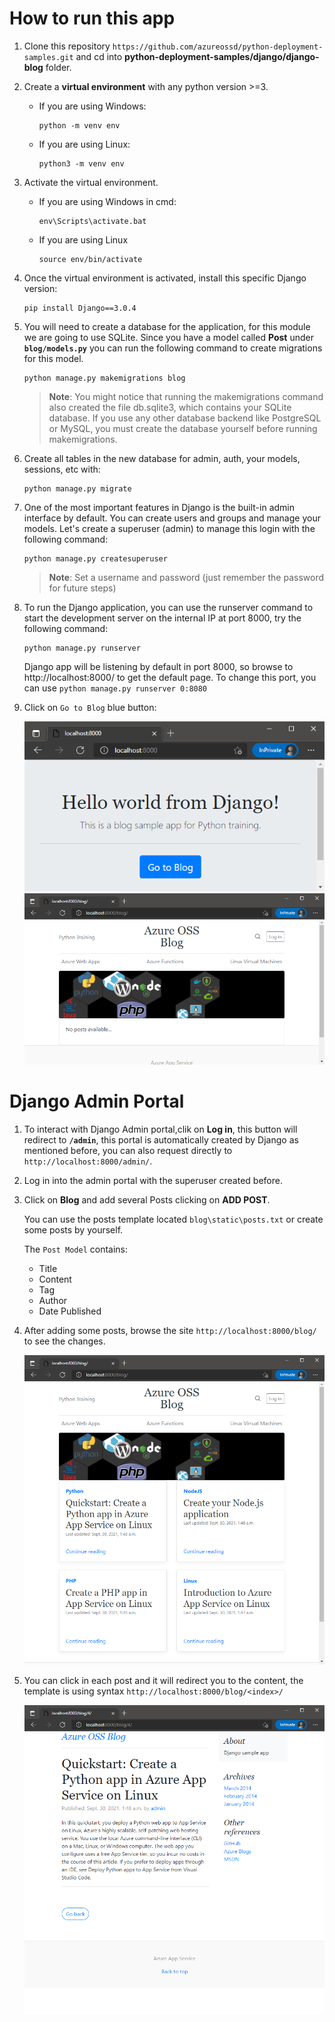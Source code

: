 # How to run this app 
1. Clone this repository `https://github.com/azureossd/python-deployment-samples.git` and cd into **python-deployment-samples/django/django-blog** folder.
2. Create a **virtual environment** with any python version >=3.
    - If you are using Windows:
        ```shell
        python -m venv env
        ```
    - If you are using Linux:
        ```shell
        python3 -m venv env
       ```
3. Activate the virtual environment.
    - If you are using Windows in cmd:
        ```shell
        env\Scripts\activate.bat
        ```
    - If you are using Linux
        ```shell
        source env/bin/activate
        ```
4. Once the virtual environment is activated, install this specific Django version:
    ```shell
    pip install Django==3.0.4
    ```
5. You will need to create a database for the application, for this module we are going to use SQLite. Since you have a model called **Post** under **`blog/models.py`** you can run the following command to create migrations for this model.
    ```shell
    python manage.py makemigrations blog
    ```
   >**Note**: You might notice that running the makemigrations command also created the file db.sqlite3, which contains your SQLite database. If you use any other database backend like PostgreSQL or MySQL, you must create the database yourself before running makemigrations.
6. Create all tables in the new database for admin, auth, your models, sessions, etc with:
    ```shell
    python manage.py migrate
    ```
7. One of the most important features in Django is the built-in admin interface by default. You can create users and groups and manage your models. Let's create a superuser (admin) to manage this login with the following command:

    ```shell
    python manage.py createsuperuser
    ```
    >**Note**: Set a username and password (just remember the password for future steps) 
8. To run the Django application, you can use the runserver command to start the development server on the internal IP at port 8000, try the following command:
    ```shell
    python manage.py runserver
    ```

     Django app will be listening by default in port 8000, so browse to http://localhost:8000/ to get the default page. To change this port, you can use `python manage.py runserver 0:8080`
9. Click on `Go to Blog` blue button:

   ![image](./django-blog-1.png)
   ![image](./django-blog-2.png)

# Django Admin Portal
1. To interact with Django Admin portal,clik on **Log in**, this button will redirect to **`/admin`**, this portal is automatically created by Django as mentioned before, you can also request directly to `http://localhost:8000/admin/`.
2. Log in into the admin portal with the superuser created before.
3. Click on **Blog** and add several Posts clicking on **ADD POST**. 

   You can use the posts template located `blog\static\posts.txt` or create some posts by yourself.

   The `Post Model` contains:
    - Title
    - Content
    - Tag
    - Author
    - Date Published
4. After adding some posts, browse the site `http://localhost:8000/blog/` to see the changes.

   ![image](./django-blog-3.png)

5. You can click in each post and it will redirect you to the content, the template is  using syntax `http://localhost:8000/blog/<index>/`

   ![image](./django-blog-4.png)


